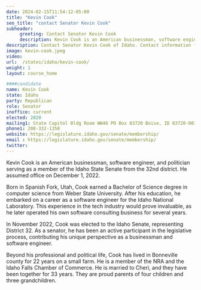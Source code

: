 ```yaml
---
date: 2024-02-15T11:54:12-05:00
title: "Kevin Cook"
seo_title: "contact Senator Kevin Cook"
subheader:
     greeting: Contact Senator Kevin Cook
     description: Kevin Cook is an American businessman, software engineer, and politician serving as a member of the Idaho State Senate from the 32nd district. He assumed office on December 1, 2022.
description: Contact Senator Kevin Cook of Idaho. Contact information for Kevin Cook includes email address, phone number, and mailing address.
image: kevin-cook.jpeg
video:
url:  /states/idaho/kevin-cook/
weight: 1
layout: course_home

####candidate
name: Kevin Cook
state: Idaho
party: Republican
role: Senator
inoffice: current
elected: 2020
mailing1: State Capitol Bldg Room WW46 PO Box 83720 Boise, ID 83720-0038
phone1: 208-332-1358
website: https://legislature.idaho.gov/senate/membership/
email : https://legislature.idaho.gov/senate/membership/
twitter:
---
```


Kevin Cook is an American businessman, software engineer, and politician serving as a member of the Idaho State Senate from the 32nd district. He assumed office on December 1, 2022.

Born in Spanish Fork, Utah, Cook earned a Bachelor of Science degree in computer science from Weber State University. After his education, he embarked on a career as a software engineer for the Idaho National Laboratory. This experience in the tech industry would prove invaluable, as he later operated his own software consulting business for several years.

In November 2022, Cook was elected to the Idaho Senate, representing District 32. As a senator, he has been an active participant in the legislative process, contributing his unique perspective as a businessman and software engineer.

Beyond his professional and political life, Cook has lived in Bonneville county for 22 years on a small farm. He is a member of the NRA and the Idaho Falls Chamber of Commerce. He is married to Cheri, and they have been together for 33 years. They are proud parents of four children and three grandchildren.
